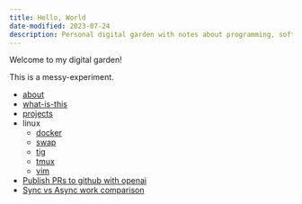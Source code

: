 ```yaml
---
title: Hello, World
date-modified: 2023-07-24
description: Personal digital garden with notes about programming, software and remote work.
---
```


Welcome to my digital garden!

This is a messy-experiment.

* [about](about.md)
* [what-is-this](what-is-this.html)
* [projects](projects.html)
* linux
    + [docker](./linux/docker.html)
    + [swap](./linux/swap.html)
    + [tig](./linux/tig.html)
    + [tmux](./linux/tmux.html)
    + [vim](./linux/vim.html)
* [Publish PRs to github with openai](./create-pr-with-openai.html)
* [Sync vs Async work comparison](./sync-vs-async.html)
